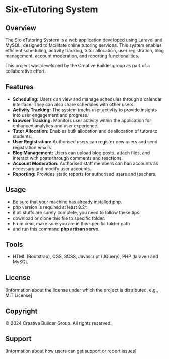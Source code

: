 # Six-eTutoring System

## Overview
The Six-eTutoring System is a web application developed using Laravel and MySQL, designed to facilitate online tutoring services. This system enables efficient scheduling, activity tracking, tutor allocation, user registration, blog management, account moderation, and reporting functionalities. 

This project was developed by the Creative Builder group as part of a collaborative effort.

## Features
- **Scheduling:** Users can view and manage schedules through a calendar interface. They can also share schedules with other users.
- **Activity Tracking:** The system tracks user activity to provide insights into user engagement and progress.
- **Browser Tracking:** Monitors user activity within the application for enhanced analytics and user experience.
- **Tutor Allocation:** Enables bulk allocation and deallocation of tutors to students.
- **User Registration:** Authorised users can register new users and send registration emails.
- **Blog Management:** Users can upload blog posts, attach files, and interact with posts through comments and reactions.
- **Account Moderation:** Authorised staff members can ban accounts as necessary and modify user accounts.
- **Reporting:** Provides static reports for authorised users and teachers.

## Usage
- Be sure that your machine has already installed php.
- php version is required at least 8.2^.
- if all stuffs are surely complete, you need to follow these tips.  
- download or clone this file to specific folder.
- From cmd, make sure you are in this specific folder path
- and run this command **php artisan serve**.

## Tools
- HTML (Bootstrap), CSS, SCSS, Javascript (JQuery), PHP (laravel) and MySQL

## License
[Information about the license under which the project is distributed, e.g., MIT License]

## Copyright
© 2024 Creative Builder Group. All rights reserved.

## Support
[Information about how users can get support or report issues]
